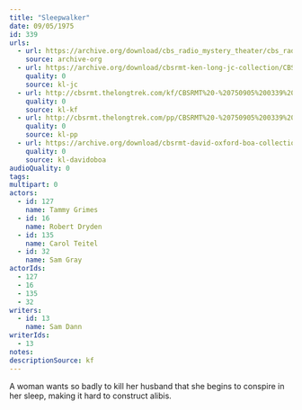 ```yaml
---
title: "Sleepwalker"
date: 09/05/1975
id: 339
urls: 
  - url: https://archive.org/download/cbs_radio_mystery_theater/cbs_radio_mystery_theater-0301-0350.zip/cbs_radio_mystery_theater-0301-0350%2Fcbsrmt_0339_sleepwalker.mp3
    source: archive-org
  - url: https://archive.org/download/cbsrmt-ken-long-jc-collection/CBSRMT - 750905 0339 Sleepwalker vbr kb_jc.mp3
    quality: 0
    source: kl-jc
  - url: http://cbsrmt.thelongtrek.com/kf/CBSRMT%20-%20750905%200339%20Sleepwalker_kf.mp3
    quality: 0
    source: kl-kf
  - url: http://cbsrmt.thelongtrek.com/pp/CBSRMT%20-%20750905%200339%20Sleepwalker_pp.mp3
    quality: 0
    source: kl-pp
  - url: https://archive.org/download/cbsrmt-david-oxford-boa-collection/CBSRMT-750905-0339-Sleepwalker-(64-44)_kf-{BoA}.mp3
    quality: 0
    source: kl-davidoboa
audioQuality: 0
tags: 
multipart: 0
actors:  
  - id: 127
    name: Tammy Grimes  
  - id: 16
    name: Robert Dryden  
  - id: 135
    name: Carol Teitel  
  - id: 32
    name: Sam Gray
actorIds:  
  - 127  
  - 16  
  - 135  
  - 32
writers:  
  - id: 13
    name: Sam Dann
writerIds:  
  - 13
notes: 
descriptionSource: kf
---
```

A woman wants so badly to kill her husband that she begins to conspire in her sleep, making it hard to construct alibis.